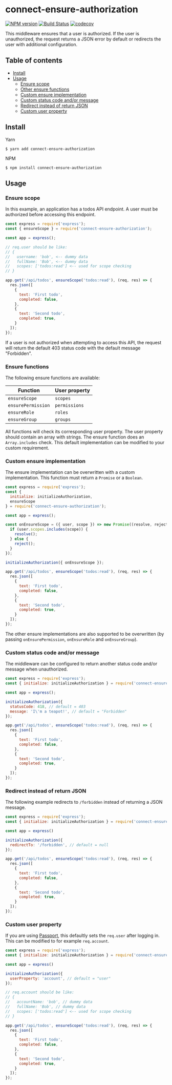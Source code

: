 # connect-ensure-authorization

[![NPM version](https://img.shields.io/npm/v/connect-ensure-authorization.svg)](https://www.npmjs.com/package/connect-ensure-authorization)
[![Build Status](https://travis-ci.com/allardvanderouw/connect-ensure-authorization.svg?branch=master)](https://travis-ci.com/allardvanderouw/connect-ensure-authorization)
[![codecov](https://codecov.io/gh/allardvanderouw/connect-ensure-authorization/branch/master/graph/badge.svg)](https://codecov.io/gh/allardvanderouw/connect-ensure-authorization)

This middleware ensures that a user is authorized. If the user is unauthorized, the request returns a JSON error by default or redirects the user with additional configuration.

## Table of contents

   * [Install](#install)
   * [Usage](#usage)
      * [Ensure scope](#ensure-scope)
      * [Other ensure functions](#ensure-functions)
      * [Custom ensure implementation](#custom-ensure-implementation)
      * [Custom status code and/or message](#custom-status-code-andor-message)
      * [Redirect instead of return JSON](#redirect-instead-of-return-json)
      * [Custom user property](#custom-user-property)

## Install

Yarn
```
$ yarn add connect-ensure-authorization
```

NPM
```
$ npm install connect-ensure-authorization
```

## Usage

### Ensure scope

In this example, an application has a todos API endpoint. A user must be authorized before accessing this endpoint.

```javascript
const express = require('express');
const { ensureScope } = require('connect-ensure-authorization');

const app = express();

// req.user should be like:
// {
//   username: 'bob', <-- dummy data
//   fullName: 'Bob', <-- dummy data
//   scopes: ['todos:read'] <-- used for scope checking
// }

app.get('/api/todos', ensureScope('todos:read'), (req, res) => {
  res.json([
    {
      text: 'First todo',
      completed: false,
    },
    {
      text: 'Second todo',
      completed: true,
    }
  ]);
});
```
      
If a user is not authorized when attempting to access this API, the request will return the default 403 status code with the default message "Forbidden". 

### Ensure functions

The following ensure functions are available:

| Function | User property |
| - | - |
| `ensureScope` | `scopes` |
| `ensurePermission` | `permissions` |
| `ensureRole` | `roles` |
| `ensureGroup` | `groups` |

All functions will check its corresponding user property. The user property should contain an array with strings. The ensure function does an `Array.includes` check. This default implementation can be modified to your custom requirement.

### Custom ensure implementation

The ensure implementation can be overwritten with a custom implementation. This function must return a `Promise` or a `Boolean`.

```javascript
const express = require('express');
const {
  initialize: initializeAuthorization,
  ensureScope
} = require('connect-ensure-authorization');

const app = express();

const onEnsureScope = ({ user, scope }) => new Promise((resolve, reject) => {
  if (user.scopes.includes(scope)) {
    resolve();
  } else {
    reject();
  }
});

initializeAuthorization({ onEnsureScope });

app.get('/api/todos', ensureScope('todos:read'), (req, res) => {
  res.json([
    {
      text: 'First todo',
      completed: false,
    },
    {
      text: 'Second todo',
      completed: true,
    }
  ]);
});
```

The other ensure implementations are also supported to be overwritten (by passing `onEnsurePermission`, `onEnsureRole` and `onEnsureGroup`).

### Custom status code and/or message

The middleware can be configured to return another status code and/or message when unauthorized.

```javascript
const express = require('express');
const { initialize: initializeAuthorization } = require('connect-ensure-authorization');

const app = express();

initializeAuthorization({
  statusCode: 418, // default = 403
  message: 'I\'m a teapot!', // default = "Forbidden"
});

app.get('/api/todos', ensureScope('todos:read'), (req, res) => {
  res.json([
    {
      text: 'First todo',
      completed: false,
    },
    {
      text: 'Second todo',
      completed: true,
    }
  ]);
});
```

### Redirect instead of return JSON

The following example redirects to `/forbidden` instead of returning a JSON message.

```javascript
const express = require('express');
const { initialize: initializeAuthorization } = require('connect-ensure-authorization');

const app = express()

initializeAuthorization({
  redirectTo: '/forbidden', // default = null
});

app.get('/api/todos', ensureScope('todos:read'), (req, res) => {
  res.json([
    {
      text: 'First todo',
      completed: false,
    },
    {
      text: 'Second todo',
      completed: true,
    }
  ]);
});
```

### Custom user property

If you are using [Passport](https://github.com/jaredhanson/passport), this defaultly sets the `req.user` after logging in. This can be modified to for example `req.account`. 

```javascript
const express = require('express');
const { initialize: initializeAuthorization } = require('connect-ensure-authorization');

const app = express()

initializeAuthorization({
  userProperty: 'account', // default = "user"
});

// req.account should be like:
// {
//   accountName: 'bob', // dummy data
//   fullName: 'Bob', // dummy data
//   scopes: ['todos:read'] <-- used for scope checking
// }

app.get('/api/todos', ensureScope('todos:read'), (req, res) => {
  res.json([
    {
      text: 'First todo',
      completed: false,
    },
    {
      text: 'Second todo',
      completed: true,
    }
  ]);
});
```
